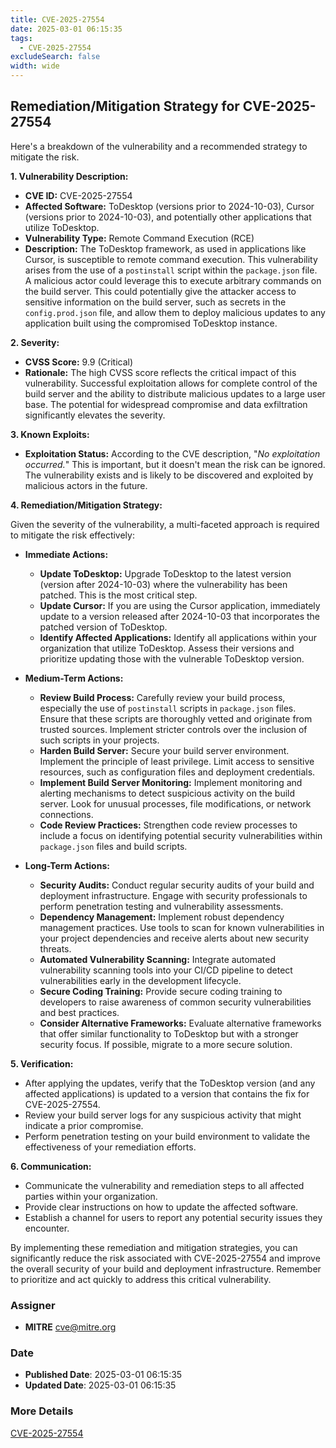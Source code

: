 ```yaml
---
title: CVE-2025-27554
date: 2025-03-01 06:15:35
tags:
  - CVE-2025-27554
excludeSearch: false
width: wide
---
```


## Remediation/Mitigation Strategy for CVE-2025-27554

Here's a breakdown of the vulnerability and a recommended strategy to mitigate the risk.

**1. Vulnerability Description:**

*   **CVE ID:** CVE-2025-27554
*   **Affected Software:** ToDesktop (versions prior to 2024-10-03), Cursor (versions prior to 2024-10-03), and potentially other applications that utilize ToDesktop.
*   **Vulnerability Type:** Remote Command Execution (RCE)
*   **Description:** The ToDesktop framework, as used in applications like Cursor, is susceptible to remote command execution. This vulnerability arises from the use of a `postinstall` script within the `package.json` file.  A malicious actor could leverage this to execute arbitrary commands on the build server. This could potentially give the attacker access to sensitive information on the build server, such as secrets in the `config.prod.json` file, and allow them to deploy malicious updates to any application built using the compromised ToDesktop instance.

**2. Severity:**

*   **CVSS Score:** 9.9 (Critical)
*   **Rationale:** The high CVSS score reflects the critical impact of this vulnerability.  Successful exploitation allows for complete control of the build server and the ability to distribute malicious updates to a large user base. The potential for widespread compromise and data exfiltration significantly elevates the severity.

**3. Known Exploits:**

*   **Exploitation Status:** According to the CVE description, "*No exploitation occurred.*" This is important, but it doesn't mean the risk can be ignored.  The vulnerability exists and is likely to be discovered and exploited by malicious actors in the future.

**4. Remediation/Mitigation Strategy:**

Given the severity of the vulnerability, a multi-faceted approach is required to mitigate the risk effectively:

*   **Immediate Actions:**

    *   **Update ToDesktop:**  Upgrade ToDesktop to the latest version (version after 2024-10-03) where the vulnerability has been patched.  This is the most critical step.
    *   **Update Cursor:** If you are using the Cursor application, immediately update to a version released after 2024-10-03 that incorporates the patched version of ToDesktop.
    *   **Identify Affected Applications:**  Identify all applications within your organization that utilize ToDesktop.  Assess their versions and prioritize updating those with the vulnerable ToDesktop version.

*   **Medium-Term Actions:**

    *   **Review Build Process:** Carefully review your build process, especially the use of `postinstall` scripts in `package.json` files.  Ensure that these scripts are thoroughly vetted and originate from trusted sources.  Implement stricter controls over the inclusion of such scripts in your projects.
    *   **Harden Build Server:** Secure your build server environment. Implement the principle of least privilege. Limit access to sensitive resources, such as configuration files and deployment credentials.
    *   **Implement Build Server Monitoring:** Implement monitoring and alerting mechanisms to detect suspicious activity on the build server.  Look for unusual processes, file modifications, or network connections.
    *   **Code Review Practices:** Strengthen code review processes to include a focus on identifying potential security vulnerabilities within `package.json` files and build scripts.

*   **Long-Term Actions:**

    *   **Security Audits:** Conduct regular security audits of your build and deployment infrastructure.  Engage with security professionals to perform penetration testing and vulnerability assessments.
    *   **Dependency Management:** Implement robust dependency management practices.  Use tools to scan for known vulnerabilities in your project dependencies and receive alerts about new security threats.
    *   **Automated Vulnerability Scanning:** Integrate automated vulnerability scanning tools into your CI/CD pipeline to detect vulnerabilities early in the development lifecycle.
    *   **Secure Coding Training:** Provide secure coding training to developers to raise awareness of common security vulnerabilities and best practices.
    *   **Consider Alternative Frameworks:** Evaluate alternative frameworks that offer similar functionality to ToDesktop but with a stronger security focus. If possible, migrate to a more secure solution.

**5. Verification:**

*   After applying the updates, verify that the ToDesktop version (and any affected applications) is updated to a version that contains the fix for CVE-2025-27554.
*   Review your build server logs for any suspicious activity that might indicate a prior compromise.
*   Perform penetration testing on your build environment to validate the effectiveness of your remediation efforts.

**6. Communication:**

*   Communicate the vulnerability and remediation steps to all affected parties within your organization.
*   Provide clear instructions on how to update the affected software.
*   Establish a channel for users to report any potential security issues they encounter.

By implementing these remediation and mitigation strategies, you can significantly reduce the risk associated with CVE-2025-27554 and improve the overall security of your build and deployment infrastructure. Remember to prioritize and act quickly to address this critical vulnerability.

### Assigner
- **MITRE** <cve@mitre.org>

### Date
- **Published Date**: 2025-03-01 06:15:35
- **Updated Date**: 2025-03-01 06:15:35

### More Details
[CVE-2025-27554](https://www.cvedetails.com/cve/CVE-2025-27554)